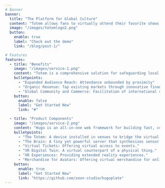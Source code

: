 ```yaml
---
# Banner
banner:
  title: "The Platform for Global Culture"
  content: "Totem allows fans to virtually attend their favorite shows around the world, fostering a connection with global communities"
  image: "/images/totemlogo2.png"
  button:
    enable: true
    label: "Check out the demo"
    link: "/blog/post-1/"

# Features
features:
  - title: "Benefits"
    image: "/images/service-1.png"
    content: "Totem is a comprehensive solution for safeguarding local subcultures and musical diversity. Totem can provide:"
    bulletpoints:
      - "Expanded Audience Reach: Attendance unbounded by proximity"
      - "Organic Revenue: Tap existing markets through innovative financial models"
      - "Global Community and Commerce: Facilitation of international commerce through equitable investments in community"
    button:
      enable: false
      label: "Get Started Now"
      link: "#"

  - title: "Product Components"
    image: "/images/service-2.png"
    content: "Hugo is an all-in-one web framework for building fast, content-focused websites. It offers a range of exciting features for developers and website creators. Some of the key features are:"
    bulletpoints:
      - "The Totem: A device installed in venues to bridge the virtual and physical realms, functioning as a broadcast and distribution tool."
      - "The Brain: A tiny yet powerful server that synthesizes sensor data from the venue with the cloud."
      - "Virtual Tickets: Offering virtual access to events."
      - "VR Digital Twin: A virtual counterpart of a physical thing."
      - "XR Experiences: Providing extended reality experiences."
      - "Merchandise for Avatars: Offering virtual merchandise for online personas"
    button:
      enable: true
      label: "Get Started Now"
      link: "https://github.com/zeon-studio/hugoplate"
---
```

